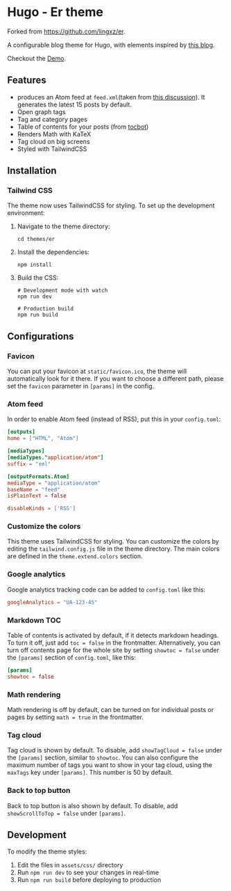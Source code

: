 # Hugo - Er theme

Forked from https://github.com/lingxz/er.

A configurable blog theme for Hugo, with elements inspired by [this blog](https://aranair.github.io/posts/).

Checkout the [Demo](https://er-demo.pages.dev).

## Features
- produces an Atom feed at `feed.xml`(taken from [this discussion](https://github.com/comfusion/after-dark/issues/32)). It generates the latest 15 posts by default.
- Open graph tags
- Tag and category pages
- Table of contents for your posts (from [tocbot](https://github.com/tscanlin/tocbot))
- Renders Math with KaTeX
- Tag cloud on big screens
- Styled with TailwindCSS

## Installation

### Tailwind CSS

The theme now uses TailwindCSS for styling. To set up the development environment:

1. Navigate to the theme directory:
   ```
   cd themes/er
   ```

2. Install the dependencies:
   ```
   npm install
   ```

3. Build the CSS:
   ```
   # Development mode with watch
   npm run dev

   # Production build
   npm run build
   ```

## Configurations

### Favicon

You can put your favicon at `static/favicon.ico`, the theme will automatically look for it there. If you want to choose a different path, please set the `favicon` parameter in `[params]` in the config.

### Atom feed

In order to enable Atom feed (instead of RSS), put this in your `config.toml`:

```toml
[outputs]
home = ["HTML", "Atom"]

[mediaTypes]
[mediaTypes."application/atom"]
suffix = "xml"

[outputFormats.Atom]
mediaType = "application/atom"
baseName = "feed"
isPlainText = false

disableKinds = ['RSS']
```
### Customize the colors

This theme uses TailwindCSS for styling. You can customize the colors by editing the `tailwind.config.js` file in the theme directory. The main colors are defined in the `theme.extend.colors` section.

### Google analytics

Google analytics tracking code can be added to `config.toml` like this:

```toml
googleAnalytics = "UA-123-45"
```

### Markdown TOC

Table of contents is activated by default, if it detects markdown headings. To turn it off, just add `toc = false` in the frontmatter. Alternatively, you can turn off contents page for the whole site by setting `showtoc = false` under the `[params]` section of `config.toml`, like this:
```toml
[params]
showtoc = false
```

### Math rendering

Math rendering is off by default, can be turned on for individual posts or pages by setting `math = true` in the frontmatter.

### Tag cloud

Tag cloud is shown by default. To disable, add `showTagCloud = false` under the `[params]` section, similar to `showtoc`. You can also configure the maximum number of tags you want to show in your tag cloud, using the `maxTags` key under `[params]`. This number is 50 by default.

### Back to top button

Back to top button is also shown by default. To disable, add `showScrollToTop = false` under `[params]`.

## Development

To modify the theme styles:

1. Edit the files in `assets/css/` directory
2. Run `npm run dev` to see your changes in real-time
3. Run `npm run build` before deploying to production
